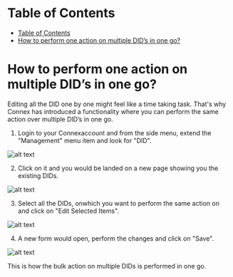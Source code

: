 # Table of Contents

* [Table of Contents](#table-of-contents)
* [How to perform one action on multiple DID’s in one go?](#how-to-perform-one-action-on-multiple-dids-in-one-go)



# How to perform one action on multiple DID’s in one go?

Editing all the DID one by one might feel like a time taking task. That's why Connex has introduced a functionality where you can perform the same action over multiple DID’s in one go.

1)	Login to your Connexaccount and from the side menu, extend the "Management" menu item and look for "DID". 

![alt text][did-bulk-1]
 
2)	Click on it and you would be landed on a new page showing you the existing DIDs.

![alt text][bulk-did-2]
 
3)	Select all the DIDs, onwhich you want to perform the same action on and click on "Edit Selected Items". 

![alt text][bulk-did-3]
 
4)	A new form would open, perform the changes and click on "Save".

![alt text][bulk-did-4]
 
This is how the bulk action on multiple DIDs is performed in one go.


[did-bulk-1]: https://raw.githubusercontent.com/digipigeon/connexcs-user-docs/master/img/did-bulk-1.png "DID-Bulk-1"
[bulk-did-2]: https://raw.githubusercontent.com/digipigeon/connexcs-user-docs/master/img/bulk-did-2.png "DID-Bulk-2"
[bulk-did-3]: https://raw.githubusercontent.com/digipigeon/connexcs-user-docs/master/img/bulk-did-3.png "DID-Bulk-3"
[bulk-did-4]: https://raw.githubusercontent.com/digipigeon/connexcs-user-docs/master/img/bulk-did-4.png "DID-Bulk-4"



